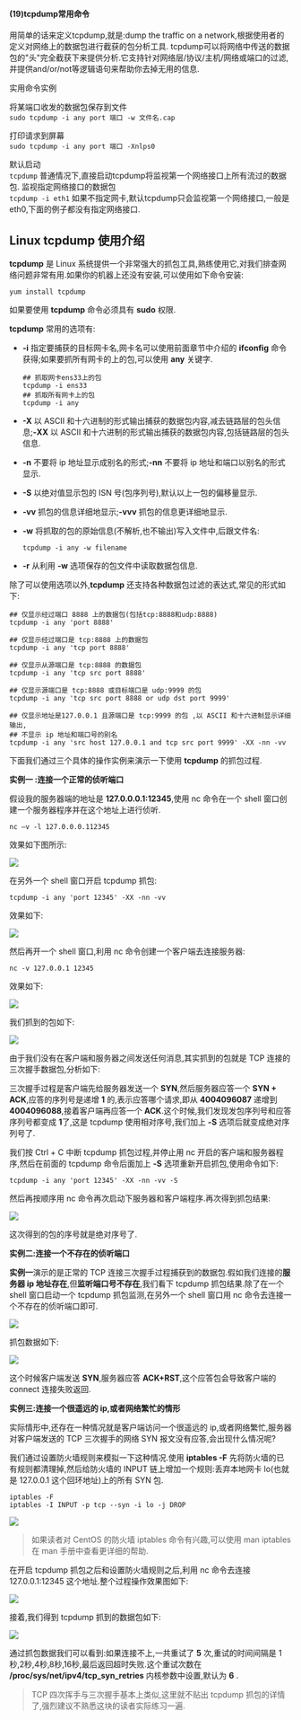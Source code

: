 #### (19)tcpdump常用命令
用简单的话来定义tcpdump,就是:dump the traffic on a network,根据使用者的定义对网络上的数据包进行截获的包分析工具. tcpdump可以将网络中传送的数据包的"头"完全截获下来提供分析.它支持针对网络层/协议/主机/网络或端口的过滤,并提供and/or/not等逻辑语句来帮助你去掉无用的信息.

实用命令实例

将某端口收发的数据包保存到文件<br>
`sudo tcpdump -i any port 端口 -w 文件名.cap`


打印请求到屏幕<br>
`sudo tcpdump -i any port 端口 -Xnlps0`

默认启动<br>
`tcpdump`
普通情况下,直接启动tcpdump将监视第一个网络接口上所有流过的数据包.
监视指定网络接口的数据包<br>
`tcpdump -i eth1`
如果不指定网卡,默认tcpdump只会监视第一个网络接口,一般是eth0,下面的例子都没有指定网络接口.　


## Linux tcpdump 使用介绍

**tcpdump** 是 Linux 系统提供一个非常强大的抓包工具,熟练使用它,对我们排查网络问题非常有用.如果你的机器上还没有安装,可以使用如下命令安装:

```
yum install tcpdump
```

如果要使用 **tcpdump** 命令必须具有 **sudo** 权限.

**tcpdump** 常用的选项有:

- **-i** 指定要捕获的目标网卡名,网卡名可以使用前面章节中介绍的 **ifconfig** 命令获得;如果要抓所有网卡的上的包,可以使用 **any** 关键字.

  ```
  ## 抓取网卡ens33上的包
  tcpdump -i ens33
  ## 抓取所有网卡上的包
  tcpdump -i any
  ```

- **-X** 以 ASCII 和十六进制的形式输出捕获的数据包内容,减去链路层的包头信息;**-XX** 以 ASCII 和十六进制的形式输出捕获的数据包内容,包括链路层的包头信息.

- **-n** 不要将 ip 地址显示成别名的形式;**-nn** 不要将 ip 地址和端口以别名的形式显示.

- **-S** 以绝对值显示包的 ISN 号(包序列号),默认以上一包的偏移量显示.

- **-vv** 抓包的信息详细地显示;**-vvv** 抓包的信息更详细地显示.

- **-w** 将抓取的包的原始信息(不解析,也不输出)写入文件中,后跟文件名:

  ```
  tcpdump -i any -w filename  
  ```

- **-r** 从利用 **-w** 选项保存的包文件中读取数据包信息.

除了可以使用选项以外,**tcpdump** 还支持各种数据包过滤的表达式,常见的形式如下:

```
## 仅显示经过端口 8888 上的数据包(包括tcp:8888和udp:8888)
tcpdump -i any 'port 8888'

## 仅显示经过端口是 tcp:8888 上的数据包
tcpdump -i any 'tcp port 8888'

## 仅显示从源端口是 tcp:8888 的数据包
tcpdump -i any 'tcp src port 8888'

## 仅显示源端口是 tcp:8888 或目标端口是 udp:9999 的包 
tcpdump -i any 'tcp src port 8888 or udp dst port 9999'

## 仅显示地址是127.0.0.1 且源端口是 tcp:9999 的包 ,以 ASCII 和十六进制显示详细输出,
## 不显示 ip 地址和端口号的别名
tcpdump -i any 'src host 127.0.0.1 and tcp src port 9999' -XX -nn -vv
```

下面我们通过三个具体的操作实例来演示一下使用 **tcpdump** 的抓包过程.

**实例一 :连接一个正常的侦听端口**

假设我的服务器端的地址是 **127.0.0.0.1:12345**,使用 nc 命令在一个 shell 窗口创建一个服务器程序并在这个地址上进行侦听.

```
nc –v -l 127.0.0.0.112345
```

效果如下图所示:

![](../imgs/tcpdump1.webp)

在另外一个 shell 窗口开启 tcpdump 抓包:

```
tcpdump -i any 'port 12345' -XX -nn -vv
```

效果如下:

![](../imgs/tcpdump2.webp)

然后再开一个 shell 窗口,利用 nc 命令创建一个客户端去连接服务器:

```
nc -v 127.0.0.1 12345
```

效果如下:

![](../imgs/tcpdump3.webp)

我们抓到的包如下:

![](../imgs/tcpdump4.webp)

由于我们没有在客户端和服务器之间发送任何消息,其实抓到的包就是 TCP 连接的三次握手数据包,分析如下:

三次握手过程是客户端先给服务器发送一个 **SYN**,然后服务器应答一个 **SYN + ACK**,应答的序列号是递增 **1** 的,表示应答哪个请求,即从 **4004096087** 递增到 **4004096088**,接着客户端再应答一个 **ACK**.这个时候,我们发现发包序列号和应答序列号都变成 **1**了,这是 tcpdump 使用相对序号,我们加上 **-S** 选项后就变成绝对序列号了.

我们按 Ctrl + C 中断 tcpdump 抓包过程,并停止用 nc 开启的客户端和服务器程序,然后在前面的 tcpdump 命令后面加上 **-S** 选项重新开启抓包,使用命令如下:

```
tcpdump -i any 'port 12345' -XX -nn -vv -S
```

然后再按顺序用 nc 命令再次启动下服务器和客户端程序.再次得到抓包结果:

![](../imgs/tcpdump5.webp)

这次得到的包的序号就是绝对序号了.

**实例二:连接一个不存在的侦听端口**

**实例一**演示的是正常的 TCP 连接三次握手过程捕获到的数据包.假如我们连接的**服务器 ip 地址存在**,但**监听端口号不存在**,我们看下 tcpdump 抓包结果.除了在一个 shell 窗口启动一个 tcpdump 抓包监测,在另外一个 shell 窗口用 nc 命令去连接一个不存在的侦听端口即可.

![](../imgs/tcpdump6.webp)

抓包数据如下:

![](../imgs/tcpdump7.webp)

这个时候客户端发送 **SYN**,服务器应答 **ACK+RST**,这个应答包会导致客户端的 connect 连接失败返回.

**实例三:连接一个很遥远的 ip,或者网络繁忙的情形**

实际情形中,还存在一种情况就是客户端访问一个很遥远的 ip,或者网络繁忙,服务器对客户端发送的 TCP 三次握手的网络 SYN 报文没有应答,会出现什么情况呢?

我们通过设置防火墙规则来模拟一下这种情况.使用 **iptables -F** 先将防火墙的已有规则都清理掉,然后给防火墙的 INPUT 链上增加一个规则:丢弃本地网卡 lo(也就是 127.0.0.1 这个回环地址)上的所有 SYN 包.

```
iptables -F
iptables -I INPUT -p tcp --syn -i lo -j DROP
```

![](../imgs/tcpdump8.png)



> 如果读者对 CentOS 的防火墙 iptables 命令有兴趣,可以使用 man iptables 在 man 手册中查看更详细的帮助.

在开启 tcpdump 抓包之后和设置防火墙规则之后,利用 nc 命令去连接 127.0.0.1:12345 这个地址.整个过程操作效果图如下:

![](../imgs/tcpdump9.png)

接着,我们得到 tcpdump 抓到的数据包如下:

![](../imgs/tcpdump10.webp)

通过抓包数据我们可以看到:如果连接不上,一共重试了 **5** 次,重试的时间间隔是 1 秒,2秒,4秒,8秒,16秒,最后返回超时失败.这个重试次数在 **/proc/sys/net/ipv4/tcp_syn_retries** 内核参数中设置,默认为 **6** .

> TCP 四次挥手与三次握手基本上类似,这里就不贴出 tcpdump 抓包的详情了,强烈建议不熟悉这块的读者实际练习一遍.
